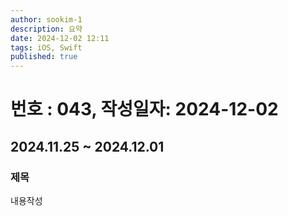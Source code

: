 ```yaml
---
author: sookim-1
description: 요약
date: 2024-12-02 12:11
tags: iOS, Swift
published: true
---
```

# 번호 : 043, 작성일자: 2024-12-02
## 2024.11.25 ~ 2024.12.01
### 제목
내용작성
